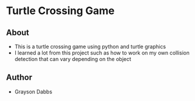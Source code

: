 # Turtle Crossing Game

## About
- This is a turtle crossing game using python and turtle graphics
- I learned a lot from this project such as how to work on my own collision detection that can vary depending on the object

## Author
- Grayson Dabbs
